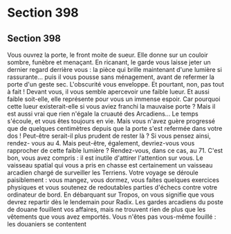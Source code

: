 # Section 398

## Section 398

Vous ouvrez la porte, le front moite de sueur. Elle donne sur un
couloir sombre, funèbre et menaçant. En ricanant, le garde vous
laisse jeter un dernier regard derrière vous : la pièce qui brille
maintenant d'une lumière si rassurante... puis il vous pousse
sans ménagement, avant de refermer la porte d'un geste sec.
L'obscurité vous enveloppe. Et pourtant, non, pas tout à fait !
Devant vous, il vous semble apercevoir une faible lueur. Et aussi
faible soit-elle, elle représente pour vous un immense espoir. Car
pourquoi cette lueur existerait-elle si vous aviez franchi la
mauvaise porte ? Mais il est aussi vrai que rien n'égale la cruauté
des Arcadiens... Le temps s'écoule, et vous êtes toujours en vie.
Mais vous n'avez guère progressé que de quelques centimètres
depuis que la porte s'est refermée dans votre dos ! Peut-être
serait-il plus prudent de rester là ? Si vous pensez ainsi, rendez-
vous au 4. Mais peut-être, également, devriez-vous vous
rapprocher de cette faible lumière ? Rendez-vous, dans ce cas, au
71.
C'est bon, vous avez compris : il est inutile d'attirer l'attention
sur vous. Le vaisseau spatial qui vous a pris en chasse est
certainement un vaisseau arcadien chargé de surveiller les
Terriens. Votre voyage se déroule paisiblement : vous mangez,
vous dormez, vous faites quelques exercices physiques et vous
soutenez de redoutables parties d'échecs contre votre ordinateur
de bord. En débarquant sur Tropos, on vous signifie que vous
devrez repartir dès le lendemain pour Radix. Les gardes
arcadiens du poste de douane fouillent vos affaires, mais ne
trouvent rien de plus que les vêtements que vous avez emportés.
Vous n'êtes pas vous-même fouillé : les douaniers se contentent